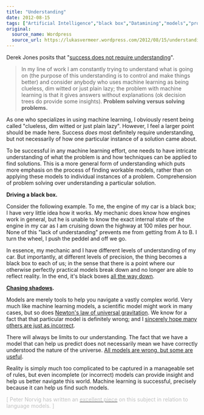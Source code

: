 ```yaml
---
title: "Understanding"
date: 2012-08-15
tags: ["Artificial Intelligence","black box","Datamining","models","problem solving","Statistics"]
original:
  source_name: Wordpress
  source_url: https://lukasvermeer.wordpress.com/2012/08/15/understanding/
---
```


Derek Jones posits that "[success does not require understanding](http://shape-of-code.coding-guidelines.com/2012/07/23/success-does-not-require-understanding/)".
> In my line of work I am constantly trying to understand what is going on (the purpose of this understanding is to control and make things better) and consider anybody who uses machine learning as being clueless, dim witted or just plain lazy; the problem with machine learning is that it gives answers without explanations (ok decision trees do provide some insights).
**Problem solving versus solving problems.**

As one who specializes in using machine learning, I obviously resent being called "clueless, dim witted or just plain lazy". However, I feel a larger point should be made here. Success _does_ most definitely require understanding, but not necessarily of how one particular instance of a solution came about.

To be successful in any machine learning effort, one needs to have intricate understanding of what the problem is and how techniques can be applied to find solutions. This is a more general form of understanding which puts more emphasis on the process of finding workable models, rather than on applying these models to individual instances of a problem. Comprehension of problem solving over understanding a particular solution.

**Driving a black box.**

Consider the following example. To me, the engine of my car is a black box; I have very little idea how it works. My mechanic does know how engines work in general, but he is unable to know the exact internal state of the engine in my car as I am cruising down the highway at 100 miles per hour. None of this "lack of understanding" prevents me from getting from A to B. I turn the wheel, I push the peddel and off we go.

In essence, my mechanic and I have different levels of understanding of my car. But importantly, at different levels of precision, the thing becomes a black box to each of us; in the sense that there is a point where our otherwise perfectly practical models break down and no longer are able to reflect reality. In the end, it's black boxes [all the way down](http://en.wikipedia.org/wiki/Turtles_all_the_way_down).

**[Chasing shadows](http://en.wikipedia.org/wiki/Allegory_of_the_Cave).**

Models are merely tools to help you navigate a vastly complex world. Very much like machine learning models, a scientific model might work in many cases, but so does [Newton's law of universal gravitation](http://en.wikipedia.org/wiki/Newton). We know for a fact that that particular model is definitely wrong; and I [sincerely hope many others are just as incorrect](https://twitter.com/zachweiner/status/235031757156667393).

There will always be limits to our understanding. The fact that we have a model that can help us predict does not necessarily mean we have correctly understood the nature of the universe. [All models are wrong, but some are useful](http://www.wired.com/science/discoveries/magazine/16-07/pb_theory).

Reality is simply much too complicated to be captured in a manageable set of rules, but even incomplete (or incorrect) models can provide insight and help us better navigate this world. Machine learning is successful, precisely because it can help us find such models.

<span style="color:#c0c0c0;">[ Peter Norvig has written an [<span style="color:#c0c0c0;">excellent piece</span>](http://norvig.com/chomsky.html) on this subject in relation to language models. ]</span>